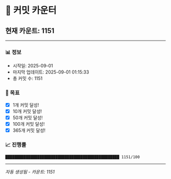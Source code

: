 # 🔢 커밋 카운터

## 현재 카운트: 1151

---

### 📊 정보
- 시작일: 2025-09-01
- 마지막 업데이트: 2025-09-01 01:15:33
- 총 커밋 수: 1151

### 🎯 목표
- [x] 1개 커밋 달성!
- [x] 10개 커밋 달성!
- [x] 50개 커밋 달성!
- [x] 100개 커밋 달성!
- [x] 365개 커밋 달성!

### 📈 진행률
```
██████████████████████████████████████████████████ 1151/100
```

---
*자동 생성됨 - 카운트: 1151*
